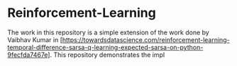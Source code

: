 # Reinforcement-Learning
The work in this repository is a simple extension of the work done by Vaibhav Kumar in [https://towardsdatascience.com/reinforcement-learning-temporal-difference-sarsa-q-learning-expected-sarsa-on-python-9fecfda7467e]. This repository demonstrates the impl
